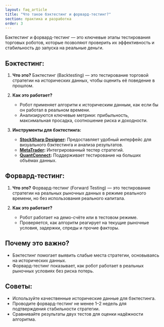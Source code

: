 ```yaml
---
layout: faq_article
title: "Что такое бэктестинг и форвард-тестинг?"
section: практика и разработка
order: 3
---
```


Бэктестинг и форвард-тестинг — это ключевые этапы тестирования торговых роботов, которые позволяют проверить их эффективность и стабильность до запуска на реальные деньги.

## Бэктестинг:

1. **Что это?** 
   Бэктестинг (Backtesting) — это тестирование торговой стратегии на исторических данных, чтобы оценить её поведение в прошлом.

2. **Как это работает?** 
   - Робот применяет алгоритм к историческим данным, как если бы он работал в реальном времени.
   - Анализируются ключевые метрики: прибыльность, максимальная просадка, соотношение риска и доходности.

3. **Инструменты для бэктестинга:**
   - **[StockSharp Designer](https://stocksharp.com/):** Предоставляет удобный интерфейс для визуального бэктестинга и анализа результатов.
   - **[MetaTrader](https://www.metatrader4.com/):** Интегрированный тестер стратегий.
   - **[QuantConnect](https://www.quantconnect.com/):** Поддерживает тестирование на больших объёмах данных.

## Форвард-тестинг:

1. **Что это?** 
   Форвард-тестинг (Forward Testing) — это тестирование стратегии на реальных рыночных данных в режиме реального времени, но без использования реального капитала.

2. **Как это работает?** 
   - Робот работает на демо-счёте или в тестовом режиме.
   - Проверяется, как алгоритм реагирует на текущие рыночные условия, задержки, спреды и прочие факторы.

## Почему это важно?

- Бэктестинг помогает выявить слабые места стратегии, основываясь на исторических данных.
- Форвард-тестинг показывает, как робот работает в реальных рыночных условиях без риска потерь.

## Советы:

- Используйте качественные исторические данные для бэктестинга.
- Проводите форвард-тестинг не менее 1–2 недель для подтверждения стабильности стратегии.
- Сравнивайте результаты двух тестов для оценки надёжности алгоритма.
